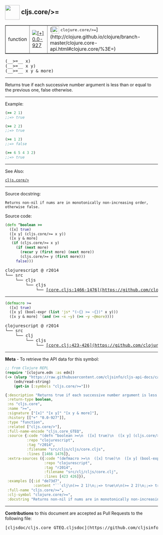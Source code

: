 ## <img width="48px" valign="middle" src="http://i.imgur.com/Hi20huC.png"> cljs.core/>=

 <table border="1">
<tr>

<td>function</td>
<td><a href="https://github.com/cljsinfo/cljs-api-docs/tree/0.0-927"><img valign="middle" alt="[+] 0.0-927" src="https://img.shields.io/badge/+-0.0--927-lightgrey.svg"></a> </td>
<td>
[<img height="24px" valign="middle" src="http://i.imgur.com/1GjPKvB.png"> <samp>clojure.core/>=</samp>](http://clojure.github.io/clojure/branch-master/clojure.core-api.html#clojure.core/%3E=)
</td>
</tr>
</table>

 <samp>
(__>=__ x)<br>
</samp>
 <samp>
(__>=__ x y)<br>
</samp>
 <samp>
(__>=__ x y & more)<br>
</samp>

---

Returns true if each successive number argument is less than or equal to the
previous one, false otherwise.

---

Example:

```clj
(>= 2 1)
;;=> true

(>= 2 2)
;;=> true

(>= 1 2)
;;=> false

(>= 6 5 4 3 2)
;;=> true
```

---

See Also:

[`cljs.core/>`](cljs.core_GT.md)<br>

---

Source docstring:

```
Returns non-nil if nums are in monotonically non-increasing order,
otherwise false.
```

Source code:

```clj
(defn ^boolean >=
  ([x] true)
  ([x y] (cljs.core/>= x y))
  ([x y & more]
   (if (cljs.core/>= x y)
     (if (next more)
       (recur y (first more) (next more))
       (cljs.core/>= y (first more)))
     false)))
```

 <pre>
clojurescript @ r2014
└── src
    └── cljs
        └── cljs
            └── <ins>[core.cljs:1466-1476](https://github.com/clojure/clojurescript/blob/r2014/src/cljs/cljs/core.cljs#L1466-L1476)</ins>
</pre>


---

```clj
(defmacro >=
  ([x] true)
  ([x y] (bool-expr (list 'js* "(~{} >= ~{})" x y)))
  ([x y & more] `(and (>= ~x ~y) (>= ~y ~@more))))
```

 <pre>
clojurescript @ r2014
└── src
    └── clj
        └── cljs
            └── <ins>[core.clj:423-426](https://github.com/clojure/clojurescript/blob/r2014/src/clj/cljs/core.clj#L423-L426)</ins>
</pre>

---

__Meta__ - To retrieve the API data for this symbol:

```clj
;; from Clojure REPL
(require '[clojure.edn :as edn])
(-> (slurp "https://raw.githubusercontent.com/cljsinfo/cljs-api-docs/catalog/cljs-api.edn")
    (edn/read-string)
    (get-in [:symbols "cljs.core/>="]))
```

```clj
{:description "Returns true if each successive number argument is less than or equal to the\nprevious one, false otherwise.",
 :return-type boolean,
 :ns "cljs.core",
 :name ">=",
 :signature ["[x]" "[x y]" "[x y & more]"],
 :history [["+" "0.0-927"]],
 :type "function",
 :related ["cljs.core/>"],
 :full-name-encode "cljs.core_GTEQ",
 :source {:code "(defn ^boolean >=\n  ([x] true)\n  ([x y] (cljs.core/>= x y))\n  ([x y & more]\n   (if (cljs.core/>= x y)\n     (if (next more)\n       (recur y (first more) (next more))\n       (cljs.core/>= y (first more)))\n     false)))",
          :repo "clojurescript",
          :tag "r2014",
          :filename "src/cljs/cljs/core.cljs",
          :lines [1466 1476]},
 :extra-sources ({:code "(defmacro >=\n  ([x] true)\n  ([x y] (bool-expr (list 'js* \"(~{} >= ~{})\" x y)))\n  ([x y & more] `(and (>= ~x ~y) (>= ~y ~@more))))",
                  :repo "clojurescript",
                  :tag "r2014",
                  :filename "src/clj/cljs/core.clj",
                  :lines [423 426]}),
 :examples [{:id "de73d7",
             :content "```clj\n(>= 2 1)\n;;=> true\n\n(>= 2 2)\n;;=> true\n\n(>= 1 2)\n;;=> false\n\n(>= 6 5 4 3 2)\n;;=> true\n```"}],
 :full-name "cljs.core/>=",
 :clj-symbol "clojure.core/>=",
 :docstring "Returns non-nil if nums are in monotonically non-increasing order,\notherwise false."}

```

---

__Contributions__ to this document are accepted as Pull Requests to the following file:

 <pre>
[cljsdoc/cljs.core_GTEQ.cljsdoc](https://github.com/cljsinfo/cljs-api-docs/blob/master/cljsdoc/cljs.core_GTEQ.cljsdoc)
</pre>

